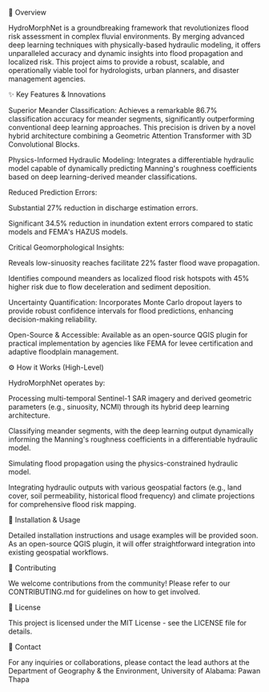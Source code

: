 🌟 Overview

HydroMorphNet is a groundbreaking framework that revolutionizes flood risk assessment in complex fluvial environments. By merging advanced deep learning techniques with physically-based hydraulic modeling, it offers unparalleled accuracy and dynamic insights into flood propagation and localized risk. This project aims to provide a robust, scalable, and operationally viable tool for hydrologists, urban planners, and disaster management agencies.

✨ Key Features & Innovations

Superior Meander Classification: Achieves a remarkable 86.7% classification accuracy for meander segments, significantly outperforming conventional deep learning approaches. This precision is driven by a novel hybrid architecture combining a Geometric Attention Transformer with 3D Convolutional Blocks.

Physics-Informed Hydraulic Modeling: Integrates a differentiable hydraulic model capable of dynamically predicting Manning's roughness coefficients based on deep learning-derived meander classifications.

Reduced Prediction Errors:

Substantial 27% reduction in discharge estimation errors.

Significant 34.5% reduction in inundation extent errors compared to static models and FEMA's HAZUS models.

Critical Geomorphological Insights:

Reveals low-sinuosity reaches facilitate 22% faster flood wave propagation.

Identifies compound meanders as localized flood risk hotspots with 45% higher risk due to flow deceleration and sediment deposition.

Uncertainty Quantification: Incorporates Monte Carlo dropout layers to provide robust confidence intervals for flood predictions, enhancing decision-making reliability.

Open-Source & Accessible: Available as an open-source QGIS plugin for practical implementation by agencies like FEMA for levee certification and adaptive floodplain management.

⚙️ How it Works (High-Level)

HydroMorphNet operates by:

Processing multi-temporal Sentinel-1 SAR imagery and derived geometric parameters (e.g., sinuosity, NCMI) through its hybrid deep learning architecture.

Classifying meander segments, with the deep learning output dynamically informing the Manning's roughness coefficients in a differentiable hydraulic model.

Simulating flood propagation using the physics-constrained hydraulic model.

Integrating hydraulic outputs with various geospatial factors (e.g., land cover, soil permeability, historical flood frequency) and climate projections for comprehensive flood risk mapping.

🚀 Installation & Usage

Detailed installation instructions and usage examples will be provided soon. As an open-source QGIS plugin, it will offer straightforward integration into existing geospatial workflows.

🤝 Contributing

We welcome contributions from the community! Please refer to our CONTRIBUTING.md for guidelines on how to get involved.

📄 License

This project is licensed under the MIT License - see the LICENSE file for details.

📧 Contact

For any inquiries or collaborations, please contact the lead authors at the Department of Geography & the Environment, University of Alabama:
Pawan Thapa

